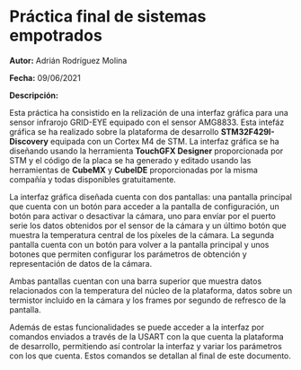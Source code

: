 # Práctica final de sistemas empotrados

**Autor:** Adrián Rodríguez Molina

**Fecha:** 09/06/2021

**Descripción:**

Esta práctica ha consistido en la relización de una interfaz gráfica para una sensor infrarojo GRID-EYE equipado con el sensor AMG8833. 
Esta intefáz gráfica se ha realizado sobre la plataforma de desarrollo **STM32F429I-Discovery** equipada con un Cortex M4 de STM. La interfaz gráfica
se ha diseñando usando la herramienta **TouchGFX Designer** proporcionada por STM y el código de la placa se ha generado y editado usando las herramientas
de **CubeMX** y **CubeIDE** proporcionadas por la misma compañía y todas disponibles gratuitamente.

La interfaz gráfica diseñada cuenta con dos pantallas: una pantalla principal que cuenta con un botón para acceder a la pantalla de configuración, un botón
para activar o desactivar la cámara, uno para envíar por el puerto serie los datos obtenidos por el sensor de la cámara y un último botón que muestra la temperatura 
central de los píxeles de la cámara. La segunda pantalla cuenta con un botón para volver a la pantalla principal y unos botones que permiten configurar 
los parámetros de obtención y representación de datos de la cámara.

Ambas pantallas cuentan con una barra superior que muestra datos relacionados con la temperatura del núcleo de la plataforma, datos sobre un termistor incluido en
la cámara y los frames por segundo de refresco de la pantalla.

Además de estas funcionalidades se puede acceder a la interfaz por comandos enviados a través de la USART con la que cuenta la plataforma de desarrollo, permitiendo
así controlar la interfaz y variar los parámetros con los que cuenta. Estos comandos se detallan al final de este documento.



